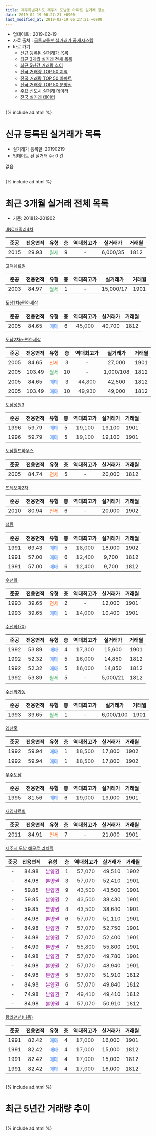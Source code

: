 ```yaml
---
title: 제주특별자치도 제주시 도남동 아파트 실거래 정보
date: 2019-02-19 06:27:21 +0900
last_modified_at: 2019-02-19 06:27:21 +0900
---
```


* 업데이트 : 2019-02-19
* 자료 출처 : [국토교통부 실거래가 공개시스템](http://rt.molit.go.kr)
* 바로 가기
    * [신규 등록된 실거래가 목록](#신규-등록된-실거래가-목록)
    * [최근 3개월 실거래 전체 목록](#최근-3개월-실거래-전체-목록)
    * [최근 5년간 거래량 추이](#최근-5년간-거래량-추이)
    * [전국 거래량 TOP 50 지역](https://ayogom.github.io/apt-trade-info/최근-3개월-전국에서-가장-거래가-많이-발생한-지역)
    * [전국 거래량 TOP 50 아파트](https://ayogom.github.io/apt-trade-info/최근-3개월-전국에서-가장-거래가-많이-발생한-아파트)
    * [전국 거래량 TOP 50 분양권](https://ayogom.github.io/apt-trade-info/최근-3개월-전국에서-가장-거래가-많이-발생한-분양권)
    * [주요 신도시 실거래 데이터](https://ayogom.github.io/apt-trade-info/주요-신도시)
    * [전국 실거래 데이터](https://ayogom.github.io/apt-trade-info/전국)
<br>
{% include ad.html %}
<br>

# 신규 등록된 실거래가 목록
* 실거래가 등록일: 20190219
* 업데이트 된 실거래 수: 0 건

없음

<br>
{% include ad.html %}
<br>

# 최근 3개월 실거래 전체 목록
* 기준: 201812-201902


[JNC패밀리4차](https://search.naver.com/search.naver?query=%EC%A0%9C%EC%A3%BC%ED%8A%B9%EB%B3%84%EC%9E%90%EC%B9%98%EB%8F%84+%EC%A0%9C%EC%A3%BC%EC%8B%9C+%EB%8F%84%EB%82%A8%EB%8F%99+JNC%ED%8C%A8%EB%B0%80%EB%A6%AC4%EC%B0%A8)

|준공|전용면적|유형|층|역대최고가|실거래가|거래월|
|:---:|:---:|:---:|:---:|:---:|:---:|:---:|
|2015|29.93|<span style="color:#34a853">월세</span>|9|<span style="color:#444444">-</span>|6,000/35|1812|

[고덕쉐르빌](https://search.naver.com/search.naver?query=%EC%A0%9C%EC%A3%BC%ED%8A%B9%EB%B3%84%EC%9E%90%EC%B9%98%EB%8F%84+%EC%A0%9C%EC%A3%BC%EC%8B%9C+%EB%8F%84%EB%82%A8%EB%8F%99+%EA%B3%A0%EB%8D%95%EC%89%90%EB%A5%B4%EB%B9%8C)

|준공|전용면적|유형|층|역대최고가|실거래가|거래월|
|:---:|:---:|:---:|:---:|:---:|:---:|:---:|
|2003|84.97|<span style="color:#34a853">월세</span>|1|<span style="color:#444444">-</span>|15,000/17|1901|

[도남1차e편한세상](https://search.naver.com/search.naver?query=%EC%A0%9C%EC%A3%BC%ED%8A%B9%EB%B3%84%EC%9E%90%EC%B9%98%EB%8F%84+%EC%A0%9C%EC%A3%BC%EC%8B%9C+%EB%8F%84%EB%82%A8%EB%8F%99+%EB%8F%84%EB%82%A81%EC%B0%A8e%ED%8E%B8%ED%95%9C%EC%84%B8%EC%83%81)

|준공|전용면적|유형|층|역대최고가|실거래가|거래월|
|:---:|:---:|:---:|:---:|:---:|:---:|:---:|
|2005|84.65|<span style="color:#4285f3">매매</span>|6|<span style="color:#444444">45,000</span>|40,700|1812|

[도남2차e-편한세상](https://search.naver.com/search.naver?query=%EC%A0%9C%EC%A3%BC%ED%8A%B9%EB%B3%84%EC%9E%90%EC%B9%98%EB%8F%84+%EC%A0%9C%EC%A3%BC%EC%8B%9C+%EB%8F%84%EB%82%A8%EB%8F%99+%EB%8F%84%EB%82%A82%EC%B0%A8e-%ED%8E%B8%ED%95%9C%EC%84%B8%EC%83%81)

|준공|전용면적|유형|층|역대최고가|실거래가|거래월|
|:---:|:---:|:---:|:---:|:---:|:---:|:---:|
|2005|84.65|<span style="color:#ff5a00">전세</span>|3|<span style="color:#444444">-</span>|27,000|1901|
|2005|103.49|<span style="color:#34a853">월세</span>|10|<span style="color:#444444">-</span>|1,000/108|1812|
|2005|84.65|<span style="color:#4285f3">매매</span>|3|<span style="color:#444444">44,800</span>|42,500|1812|
|2005|103.49|<span style="color:#4285f3">매매</span>|10|<span style="color:#444444">49,930</span>|49,000|1812|

[도남성원3](https://search.naver.com/search.naver?query=%EC%A0%9C%EC%A3%BC%ED%8A%B9%EB%B3%84%EC%9E%90%EC%B9%98%EB%8F%84+%EC%A0%9C%EC%A3%BC%EC%8B%9C+%EB%8F%84%EB%82%A8%EB%8F%99+%EB%8F%84%EB%82%A8%EC%84%B1%EC%9B%903)

|준공|전용면적|유형|층|역대최고가|실거래가|거래월|
|:---:|:---:|:---:|:---:|:---:|:---:|:---:|
|1996|59.79|<span style="color:#4285f3">매매</span>|5|<span style="color:#444444">19,100</span>|19,100|1901|
|1996|59.79|<span style="color:#4285f3">매매</span>|5|<span style="color:#444444">19,100</span>|19,100|1901|

[도남월드하우스](https://search.naver.com/search.naver?query=%EC%A0%9C%EC%A3%BC%ED%8A%B9%EB%B3%84%EC%9E%90%EC%B9%98%EB%8F%84+%EC%A0%9C%EC%A3%BC%EC%8B%9C+%EB%8F%84%EB%82%A8%EB%8F%99+%EB%8F%84%EB%82%A8%EC%9B%94%EB%93%9C%ED%95%98%EC%9A%B0%EC%8A%A4)

|준공|전용면적|유형|층|역대최고가|실거래가|거래월|
|:---:|:---:|:---:|:---:|:---:|:---:|:---:|
|2005|84.74|<span style="color:#ff5a00">전세</span>|5|<span style="color:#444444">-</span>|20,000|1812|

[뜨레모아2차](https://search.naver.com/search.naver?query=%EC%A0%9C%EC%A3%BC%ED%8A%B9%EB%B3%84%EC%9E%90%EC%B9%98%EB%8F%84+%EC%A0%9C%EC%A3%BC%EC%8B%9C+%EB%8F%84%EB%82%A8%EB%8F%99+%EB%9C%A8%EB%A0%88%EB%AA%A8%EC%95%842%EC%B0%A8)

|준공|전용면적|유형|층|역대최고가|실거래가|거래월|
|:---:|:---:|:---:|:---:|:---:|:---:|:---:|
|2010|80.94|<span style="color:#ff5a00">전세</span>|6|<span style="color:#444444">-</span>|20,000|1902|

[성환](https://search.naver.com/search.naver?query=%EC%A0%9C%EC%A3%BC%ED%8A%B9%EB%B3%84%EC%9E%90%EC%B9%98%EB%8F%84+%EC%A0%9C%EC%A3%BC%EC%8B%9C+%EB%8F%84%EB%82%A8%EB%8F%99+%EC%84%B1%ED%99%98)

|준공|전용면적|유형|층|역대최고가|실거래가|거래월|
|:---:|:---:|:---:|:---:|:---:|:---:|:---:|
|1991|69.43|<span style="color:#4285f3">매매</span>|5|<span style="color:#444444">18,000</span>|18,000|1902|
|1991|57.00|<span style="color:#4285f3">매매</span>|6|<span style="color:#444444">12,400</span>|9,700|1812|
|1991|57.00|<span style="color:#4285f3">매매</span>|6|<span style="color:#444444">12,400</span>|9,700|1812|

[수선화](https://search.naver.com/search.naver?query=%EC%A0%9C%EC%A3%BC%ED%8A%B9%EB%B3%84%EC%9E%90%EC%B9%98%EB%8F%84+%EC%A0%9C%EC%A3%BC%EC%8B%9C+%EB%8F%84%EB%82%A8%EB%8F%99+%EC%88%98%EC%84%A0%ED%99%94)

|준공|전용면적|유형|층|역대최고가|실거래가|거래월|
|:---:|:---:|:---:|:---:|:---:|:---:|:---:|
|1993|39.65|<span style="color:#ff5a00">전세</span>|2|<span style="color:#444444">-</span>|12,000|1901|
|1993|39.65|<span style="color:#4285f3">매매</span>|1|<span style="color:#444444">14,000</span>|10,400|1901|

[수선화(70)](https://search.naver.com/search.naver?query=%EC%A0%9C%EC%A3%BC%ED%8A%B9%EB%B3%84%EC%9E%90%EC%B9%98%EB%8F%84+%EC%A0%9C%EC%A3%BC%EC%8B%9C+%EB%8F%84%EB%82%A8%EB%8F%99+%EC%88%98%EC%84%A0%ED%99%94%2870%29)

|준공|전용면적|유형|층|역대최고가|실거래가|거래월|
|:---:|:---:|:---:|:---:|:---:|:---:|:---:|
|1992|53.89|<span style="color:#4285f3">매매</span>|4|<span style="color:#444444">17,300</span>|15,600|1901|
|1992|52.32|<span style="color:#4285f3">매매</span>|5|<span style="color:#444444">16,000</span>|14,850|1812|
|1992|52.32|<span style="color:#4285f3">매매</span>|5|<span style="color:#444444">16,000</span>|14,850|1812|
|1992|53.89|<span style="color:#34a853">월세</span>|5|<span style="color:#444444">-</span>|5,000/21|1812|

[수선화가동](https://search.naver.com/search.naver?query=%EC%A0%9C%EC%A3%BC%ED%8A%B9%EB%B3%84%EC%9E%90%EC%B9%98%EB%8F%84+%EC%A0%9C%EC%A3%BC%EC%8B%9C+%EB%8F%84%EB%82%A8%EB%8F%99+%EC%88%98%EC%84%A0%ED%99%94%EA%B0%80%EB%8F%99)

|준공|전용면적|유형|층|역대최고가|실거래가|거래월|
|:---:|:---:|:---:|:---:|:---:|:---:|:---:|
|1993|39.65|<span style="color:#34a853">월세</span>|1|<span style="color:#444444">-</span>|6,000/100|1901|

[영산홍](https://search.naver.com/search.naver?query=%EC%A0%9C%EC%A3%BC%ED%8A%B9%EB%B3%84%EC%9E%90%EC%B9%98%EB%8F%84+%EC%A0%9C%EC%A3%BC%EC%8B%9C+%EB%8F%84%EB%82%A8%EB%8F%99+%EC%98%81%EC%82%B0%ED%99%8D)

|준공|전용면적|유형|층|역대최고가|실거래가|거래월|
|:---:|:---:|:---:|:---:|:---:|:---:|:---:|
|1992|59.94|<span style="color:#4285f3">매매</span>|1|<span style="color:#444444">18,500</span>|17,800|1902|
|1992|59.94|<span style="color:#4285f3">매매</span>|1|<span style="color:#444444">18,500</span>|17,800|1902|

[우주도남](https://search.naver.com/search.naver?query=%EC%A0%9C%EC%A3%BC%ED%8A%B9%EB%B3%84%EC%9E%90%EC%B9%98%EB%8F%84+%EC%A0%9C%EC%A3%BC%EC%8B%9C+%EB%8F%84%EB%82%A8%EB%8F%99+%EC%9A%B0%EC%A3%BC%EB%8F%84%EB%82%A8)

|준공|전용면적|유형|층|역대최고가|실거래가|거래월|
|:---:|:---:|:---:|:---:|:---:|:---:|:---:|
|1995|81.56|<span style="color:#4285f3">매매</span>|6|<span style="color:#444444">19,000</span>|19,000|1901|

[재영샤르빌](https://search.naver.com/search.naver?query=%EC%A0%9C%EC%A3%BC%ED%8A%B9%EB%B3%84%EC%9E%90%EC%B9%98%EB%8F%84+%EC%A0%9C%EC%A3%BC%EC%8B%9C+%EB%8F%84%EB%82%A8%EB%8F%99+%EC%9E%AC%EC%98%81%EC%83%A4%EB%A5%B4%EB%B9%8C)

|준공|전용면적|유형|층|역대최고가|실거래가|거래월|
|:---:|:---:|:---:|:---:|:---:|:---:|:---:|
|2011|84.91|<span style="color:#ff5a00">전세</span>|7|<span style="color:#444444">-</span>|21,000|1901|

[제주시 도남 해모로 리치힐](https://search.naver.com/search.naver?query=%EC%A0%9C%EC%A3%BC%ED%8A%B9%EB%B3%84%EC%9E%90%EC%B9%98%EB%8F%84+%EC%A0%9C%EC%A3%BC%EC%8B%9C+%EB%8F%84%EB%82%A8%EB%8F%99+%EC%A0%9C%EC%A3%BC%EC%8B%9C+%EB%8F%84%EB%82%A8+%ED%95%B4%EB%AA%A8%EB%A1%9C+%EB%A6%AC%EC%B9%98%ED%9E%90)

|준공|전용면적|유형|층|역대최고가|실거래가|거래월|
|:---:|:---:|:---:|:---:|:---:|:---:|:---:|
|-|84.98|<span style="color:#9C11A5">분양권</span>|1|<span style="color:#444444">57,070</span>|49,510|1902|
|-|84.98|<span style="color:#9C11A5">분양권</span>|3|<span style="color:#444444">57,070</span>|52,410|1901|
|-|59.85|<span style="color:#9C11A5">분양권</span>|9|<span style="color:#444444">43,500</span>|43,500|1901|
|-|59.85|<span style="color:#9C11A5">분양권</span>|2|<span style="color:#444444">43,500</span>|38,430|1901|
|-|59.85|<span style="color:#9C11A5">분양권</span>|4|<span style="color:#444444">43,500</span>|38,640|1901|
|-|84.98|<span style="color:#9C11A5">분양권</span>|6|<span style="color:#444444">57,070</span>|51,110|1901|
|-|84.98|<span style="color:#9C11A5">분양권</span>|7|<span style="color:#444444">57,070</span>|52,750|1901|
|-|84.98|<span style="color:#9C11A5">분양권</span>|7|<span style="color:#444444">57,070</span>|52,400|1901|
|-|84.99|<span style="color:#9C11A5">분양권</span>|7|<span style="color:#444444">55,800</span>|55,800|1901|
|-|84.98|<span style="color:#9C11A5">분양권</span>|7|<span style="color:#444444">57,070</span>|49,780|1901|
|-|84.98|<span style="color:#9C11A5">분양권</span>|2|<span style="color:#444444">57,070</span>|48,940|1901|
|-|84.98|<span style="color:#9C11A5">분양권</span>|5|<span style="color:#444444">57,070</span>|51,910|1812|
|-|84.98|<span style="color:#9C11A5">분양권</span>|6|<span style="color:#444444">57,070</span>|49,840|1812|
|-|74.98|<span style="color:#9C11A5">분양권</span>|7|<span style="color:#444444">49,410</span>|49,410|1812|
|-|84.98|<span style="color:#9C11A5">분양권</span>|4|<span style="color:#444444">57,070</span>|50,910|1812|

[탐라맨션(나동)](https://search.naver.com/search.naver?query=%EC%A0%9C%EC%A3%BC%ED%8A%B9%EB%B3%84%EC%9E%90%EC%B9%98%EB%8F%84+%EC%A0%9C%EC%A3%BC%EC%8B%9C+%EB%8F%84%EB%82%A8%EB%8F%99+%ED%83%90%EB%9D%BC%EB%A7%A8%EC%85%98%28%EB%82%98%EB%8F%99%29)

|준공|전용면적|유형|층|역대최고가|실거래가|거래월|
|:---:|:---:|:---:|:---:|:---:|:---:|:---:|
|1991|82.42|<span style="color:#4285f3">매매</span>|4|<span style="color:#444444">17,000</span>|16,000|1901|
|1991|82.42|<span style="color:#4285f3">매매</span>|4|<span style="color:#444444">17,000</span>|15,000|1812|
|1991|82.42|<span style="color:#4285f3">매매</span>|4|<span style="color:#444444">17,000</span>|15,000|1812|
|1991|82.42|<span style="color:#4285f3">매매</span>|4|<span style="color:#444444">17,000</span>|16,000|1812|


<br>
{% include ad.html %}
<br>

# 최근 5년간 거래량 추이


<div style="width:100%;">
    <canvas id="deal_progress" height="200"></canvas>
</div>

<script>
new Chart(document.getElementById("deal_progress"), {
    type: 'line',
    data: {
        labels: ['201402','201403','201404','201405','201406','201407','201408','201409','201410','201411','201412','201501','201502','201503','201504','201505','201506','201507','201508','201509','201510','201511','201512','201601','201602','201603','201604','201605','201606','201607','201608','201609','201610','201611','201612','201701','201702','201703','201704','201705','201706','201707','201708','201709','201710','201711','201712','201801','201802','201803','201804','201805','201806','201807','201808','201809','201810','201811','201812','201901','201902'],
        datasets: [{
            label: '매매',
            pointRadius: 1,
            data: [6, 11, 3, 7, 8, 10, 7, 12, 12, 15, 14, 14, 18, 15, 12, 7, 6, 4, 0, 4, 8, 10, 7, 5, 12, 7, 6, 3, 4, 9, 4, 5, 8, 19, 14, 16, 10, 4, 4, 1, 8, 5, 9, 2, 10, 8, 9, 10, 7, 5, 6, 7, 5, 4, 6, 4, 15, 18, 14, 16, 4],
            borderColor: "rgba(255, 201, 14, 1)",
            backgroundColor: "rgba(255, 201, 14, 0.5)",
            fill: false,
            lineTension: 0
        },{
            label: '전월세',
            pointRadius: 1,
            data: [3, 1, 2, 5, 2, 0, 1, 0, 1, 1, 3, 9, 2, 1, 2, 6, 3, 1, 0, 2, 3, 1, 6, 2, 5, 0, 0, 4, 1, 1, 0, 2, 1, 1, 3, 4, 2, 3, 2, 3, 1, 3, 3, 2, 2, 2, 5, 6, 1, 2, 0, 5, 1, 2, 0, 0, 2, 2, 4, 5, 1],
            borderColor: "rgba(0, 141, 185, 1)",
            backgroundColor: "rgba(0, 141, 185, 0.5)",
            fill: false,
            lineTension: 0
        }
        ]
    },
    options: {
        responsive: true,
        title: {
            display: false
        },
        tooltips: {
            mode: 'index',
            intersect: false
        },
        hover: {
            mode: 'nearest',
            intersect: true
        },
        scales: {
            xAxes: [{
                display: true,
                scaleLabel: {
                    display: true,
                    labelString: '년/월'
                }
            }],
            yAxes: [{
                display: true,
                ticks: {
                    suggestedMin: 0,
                },
                scaleLabel: {
                    display: true,
                    labelString: '실거래 수'
                }
            }]
        }
    }
});

</script>


<br>
{% include ad.html %}
<br>

